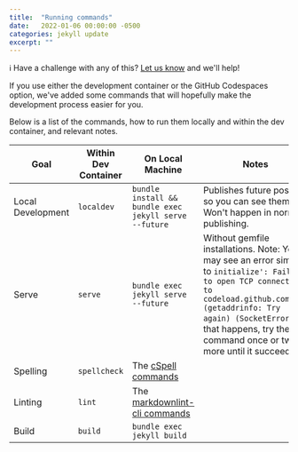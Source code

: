 ```yaml
---
title:  "Running commands"
date:   2022-01-06 00:00:00 -0500
categories: jekyll update
excerpt: ""
---
```


:information_source: Have a challenge with any of this? [Let us know](https://github.com/excellalabs/blog-in-a-box/issues/new) and we'll help!

If you use either the development container or the GitHub Codespaces option, we've added some commands that will hopefully make the development process easier for you.

Below is a list of the commands, how to run them locally and within the dev container, and relevant notes.

| Goal | Within Dev Container | On Local Machine | Notes |
| ---- | -------------------- | ---------------- | ----- |
| Local Development | `localdev` | `bundle install && bundle exec jekyll serve --future` | Publishes future posts, so you can see them. Won't happen in normal publishing. |
| Serve | `serve` | `bundle exec jekyll serve --future` | Without gemfile installations. Note: You may see an error similar to `initialize': Failed to open TCP connection to codeload.github.com:443 (getaddrinfo: Try again) (SocketError)`; if that happens, try the command once or twice more until it succeeds. |
| Spelling | `spellcheck` | The [cSpell commands](https://www.npmjs.com/package/cspell) | |
| Linting | `lint` | The [markdownlint-cli commands](https://github.com/igorshubovych/markdownlint-cli) | |
| Build | `build` | `bundle exec jekyll build` | |
